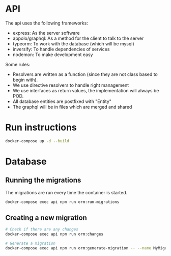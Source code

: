 # API

The api uses the following frameworks:

- express: As the server software
- appolo/graphql: As a method for the client to talk to the server
- typeorm: To work with the database (which will be mysql)
- inversify: To handle dependencies of services
- nodemon: To make development easy


Some rules:
- Resolvers are written as a function (since they are not class based to begin with).
- We use directive resolvers to handle right management
- We use interfaces as return values, the implementation will always be POD.
- All database entities are postfixed with "Entity"
- The graphql will be in files which are merged and shared

# Run instructions

```sh
docker-compose up -d --build
```

# Database
## Running the migrations

The migrations are run every time the container is started.

```sh
docker-compose exec api npm run orm:run-migrations
```

## Creating a new migration

```sh
# Check if there are any changes
docker-compose exec api npm run orm:changes

# Generate a migration
docker-compose exec api npm run orm:generate-migration -- --name MyMigration
```